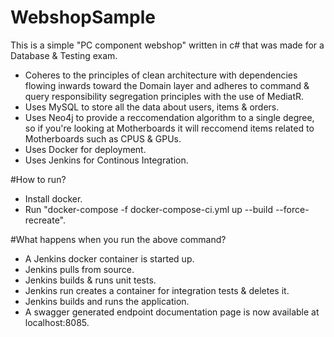 # WebshopSample

This is a simple "PC component webshop" written in c# that was made for a Database & Testing exam. 
- Coheres to the principles of clean architecture with dependencies flowing inwards toward the Domain layer and adheres to command & query   responsibility segregation principles with the use of MediatR. 
- Uses MySQL to store all the data about users, items & orders.
- Uses Neo4j to provide a reccomendation algorithm to a single degree, so if you're looking at Motherboards it will reccomend items         related to Motherboards such as CPUS & GPUs.
- Uses Docker for deployment.
- Uses Jenkins for Continous Integration.

#How to run? 

- Install docker.
- Run "docker-compose -f docker-compose-ci.yml up --build --force-recreate".

#What happens when you run the above command?

- A Jenkins docker container is started up.
- Jenkins pulls from source.
- Jenkins builds & runs unit tests.
- Jenkins run creates a container for integration tests & deletes it.
- Jenkins builds and runs the application. 
- A swagger generated endpoint documentation page is now available at localhost:8085.
